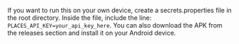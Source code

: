 If you want to run this on your own device, create a secrets.properties file in the root directory. Inside the file, include the line:
`PLACES_API_KEY=your_api_key_here`. You can also download the APK from the releases section and install it on your Android device.